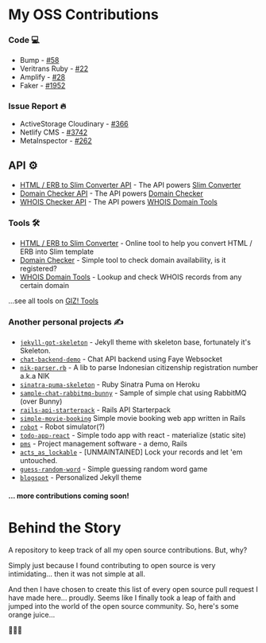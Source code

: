 # My OSS Contributions

### Code 💻

- Bump - [#58](https://github.com/gregorym/bump/pull/58)
- Veritrans Ruby - [#22](https://github.com/veritrans/veritrans-ruby/pull/22)
- Amplify - [#28](https://github.com/ageitgey/amplify/pull/28)
- Faker - [#1952](https://github.com/faker-ruby/faker/pull/1952)

### Issue Report 🔥 

- ActiveStorage Cloudinary - [#366](https://github.com/cloudinary/cloudinary_gem/issues/366)
- Netlify CMS - [#3742](https://github.com/netlify/netlify-cms/issues/3742)
- MetaInspector - [#262](https://github.com/metainspector/metainspector/issues/262)

## API ⚙️

- [HTML / ERB to Slim Converter API](https://github.com/gizipp/slim-converter-api) - The API powers [Slim Converter](https://tools.gizipp.com/html-erb-to-slim)
- [Domain Checker API](https://github.com/gizipp/domain-checker-api) - The API powers [Domain Checker](https://tools.gizipp.com/domain-checker)
- [WHOIS Checker API](https://github.com/gizipp/whois-domain-api) - The API powers [WHOIS Domain Tools](https://tools.gizipp.com/whois-domain-tools)

### Tools 🛠️

- [HTML / ERB to Slim Converter](https://tools.gizipp.com/html-erb-to-slim) - Online tool to help you convert HTML / ERB into Slim template
- [Domain Checker](https://tools.gizipp.com/domain-checker) - Simple tool to check domain availability, is it registered?
- [WHOIS Domain Tools](https://tools.gizipp.com/whois-domain-tools) - Lookup and check WHOIS records from any certain domain

...see all tools on [GIZ! Tools](https://tools.gizipp.com)

### Another personal projects ✍️

- [`jekyll-got-skeleton`](https://github.com/gizipp/jekyll-got-skeleton) - Jekyll theme with skeleton base, fortunately it's Skeleton.
- [`chat-backend-demo`](https://github.com/gizipp/chat-backend-demo) - Chat API backend using Faye Websocket
- [`nik-parser.rb`](https://github.com/gizipp/nik-parser.rb) - A lib to parse Indonesian citizenship registration number a.k.a NIK
- [`sinatra-puma-skeleton`](https://github.com/gizipp/sinatra-puma-skeleton) - Ruby Sinatra Puma on Heroku
- [`sample-chat-rabbitmq-bunny`](https://github.com/gizipp/sample-chat-rabbitmq-bunny) - Sample of simple chat using RabbitMQ (over Bunny)
- [`rails-api-starterpack`](https://github.com/gizipp/rails-api-starterpack) - Rails API Starterpack
- [`simple-movie-booking`](https://github.com/gizipp/simple-movie-booking) Simple movie booking web app written in Rails
- [`robot`](https://github.com/gizipp/robot) - Robot simulator(?)
- [`todo-app-react`](https://github.com/gizipp/todo-app-react) - Simple todo app with react - materialize (static site)
- [`pms`](https://github.com/gizipp/pms) - Project management software - a demo, Rails
- [`acts_as_lockable`](`https://github.com/gizipp/acts_as_lockable`) - [UNMAINTAINED] Lock your records and let 'em untouched.
- [`guess-random-word`](https://github.com/gizipp/guess-random-word) - Simple guessing random word game
- [`blogspot`](https://github.com/gizipp/blogspot) - Personalized Jekyll theme

#### ... more contributions coming soon!

# Behind the Story

A repository to keep track of all my open source contributions. But, why?

Simply just because I found contributing to open source is very intimidating... then it was not simple at all.

And then I have chosen to create this list of every open source pull request I have made here... proudly. Seems like I finally took a leap of faith and jumped into the world of the open source community. So, here's some orange juice... 

🍹🍹🍹

